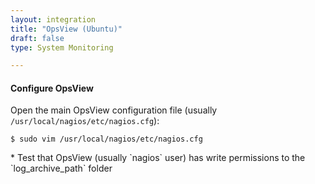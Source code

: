 ```yaml
---
layout: integration 
title: "OpsView (Ubuntu)"
draft: false
type: System Monitoring

---
```


<!-- docs-include _integrations/agent-common/install/local-installation.md:::SOURCE_SYSTEM_NAME=OpsView:::PLATFORM_NAME=Ubuntu:::PLATFORM_LOWER=ubuntu -->

<!-- section-separator -->

#### Configure OpsView
Open the main OpsView configuration file (usually `/usr/local/nagios/etc/nagios.cfg`):

	$ sudo vim /usr/local/nagios/etc/nagios.cfg

<!-- docs-include _integrations/agent-common/configure-service/generic.md:::PLATFORM=ubuntu:::SERVICE_NAME=nagios -->* Test that OpsView (usually `nagios` user) has write permissions to the `log_archive_path` folder

<!-- docs-include _integrations/agent-common/configure-service/restart-ubuntu.md:::SERVICE_LOWER=opsview:::SERVICENAME=OpsView -->

<!-- section-separator -->

<!-- docs-include _integrations/agent-common/configure-agent/nagios.md:::SOURCE_SYSTEM_NAME=OpsView:::SOURCE_SYSTEM_UPPER=OPSVIEW:::SOURCE_SYSTEM_LOWER=opsview:::SOURCE_SYSTEM_FOLDER=nagios:::LOGFILE=nagios -->
    
<!-- section-separator -->

<!-- docs-include _integrations/agent-common/configure-agent/permissions.md -->

<!-- section-separator -->

<!-- docs-include _integrations/agent-common/start-and-summary/generic.md:::SOURCE_SYSTEM_NAME=OpsView:::PLATFORM=ubuntu -->
